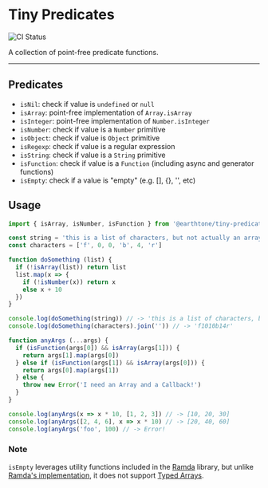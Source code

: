 # Tiny Predicates

![CI Status](https://travis-ci.org/earthtone/tiny-predicates.svg?branch=master)

A collection of point-free predicate functions.

---

## Predicates

- `isNil`: check if value is `undefined` or `null`
- `isArray`: point-free implementation of `Array.isArray`
- `isInteger`: point-free implementation of `Number.isInteger`
- `isNumber`: check if value is a `Number` primitive
- `isObject`: check if value is `Object` primitive
- `isRegexp`: check if value is a regular expression
- `isString`: check if value is a `String` primitive
- `isFunction`: check if value is a `Function` (including async and generator functions)
- `isEmpty`: check if a value is "empty" (e.g. [], {}, '', etc)

## Usage

```js
import { isArray, isNumber, isFunction } from '@earthtone/tiny-predicates'

const string = 'this is a list of characters, but not actually an array'
const characters = ['f', 0, 0, 'b', 4, 'r']

function doSomething (list) {
  if (!isArray(list)) return list
  list.map(x => {
    if (!isNumber(x)) return x
    else x + 10
  })
}

console.log(doSomething(string)) // -> 'this is a list of characters, but not actually an array'
console.log(doSomething(characters).join('')) // -> 'f1010b14r'

function anyArgs (...args) {
  if (isFunction(args[0]) && isArray(args[1])) {
    return args[1].map(args[0])
  } else if (isFunction(args[1]) && isArray(args[0])) {
    return args[0].map(args[1])
  } else {
    throw new Error('I need an Array and a Callback!')
  }
}

console.log(anyArgs(x => x * 10, [1, 2, 3]) // -> [10, 20, 30]
console.log(anyArgs([2, 4, 6], x => x * 10) // -> [20, 40, 60]
console.log(anyArgs('foo', 100) // -> Error!
```

### Note

`isEmpty` leverages utility functions included in the [Ramda](https://ramdajs.com/) library, but unlike [Ramda's implementation](https://ramdajs.com/docs/#isEmpty), it does not support [Typed Arrays](https://developer.mozilla.org/en-US/docs/Web/JavaScript/Reference/Global_Objects/TypedArray).
